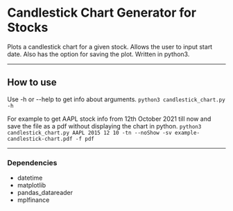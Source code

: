 # Candlestick Chart Generator for Stocks

Plots a candlestick chart for a given stock. Allows the user to input start date. Also has the option for saving the plot. Written in python3.

---
## How to use

Use -h or --help to get info about arguments.
```python3 candlestick_chart.py -h```

For example to get AAPL stock info from 12th October 2021 till now and save the file as a pdf without displaying the chart in python.
```python3 candlestick_chart.py AAPL 2015 12 10 -tn --noShow -sv example-candlestick-chart.pdf -f pdf```

---
### Dependencies
- datetime
- matplotlib
- pandas_datareader
- mplfinance
